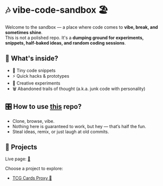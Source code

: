 # 🎶 vibe-code-sandbox 🏖️

Welcome to the sandbox — a place where code comes to **vibe, break, and sometimes shine**.  
This is not a polished repo. It's a **dumping ground for experiments, snippets, half-baked ideas, and random coding sessions**.

## 🌌 What's inside?

- 🧩 Tiny code snippets
- ⚡ Quick hacks & prototypes
- 🎨 Creative experiments
- 🗑️ Abandoned trails of thought (a.k.a. junk code with personality)

## 🎛️ How to use [this](https://github.com/sugario/vibe-code-sandbox) repo?

- Clone, browse, vibe.
- Nothing here is guaranteed to work, but hey — that’s half the fun.
- Steal ideas, remix, or just laugh at old commits.

## 🌌 Projects

Live page: [🔗](https://sugario.github.io/vibe-code-sandbox/)

Choose a project to explore:

- [TCG Cards Proxy 🔗](tcg-cards-proxy-to-print/index.html)
